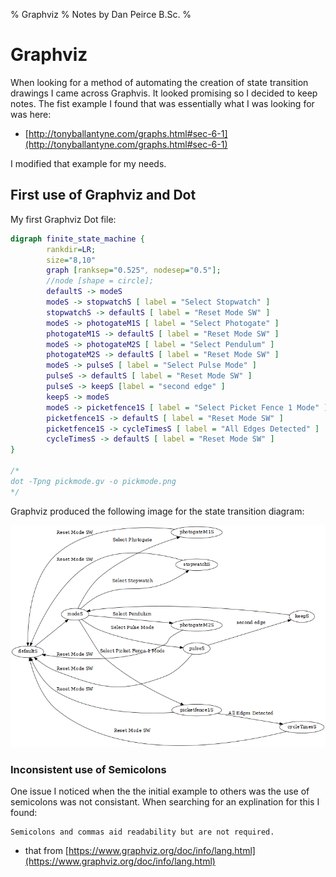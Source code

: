 % Graphviz
% Notes by Dan Peirce B.Sc.
%

# Graphviz

When looking for a method of automating the creation of state transition drawings
I came across Graphvis. It looked promising so I decided to keep notes. The 
fist example I found that was essentially what I was looking for was here:

* [http://tonyballantyne.com/graphs.html#sec-6-1](http://tonyballantyne.com/graphs.html#sec-6-1)

I modified that example for my needs.

## First use of Graphviz and Dot

My first Graphviz Dot file:

~~~~dot
digraph finite_state_machine {
        rankdir=LR;
        size="8,10"
        graph [ranksep="0.525", nodesep="0.5"];
        //node [shape = circle];
        defaultS -> modeS 
        modeS -> stopwatchS [ label = "Select Stopwatch" ]
        stopwatchS -> defaultS [ label = "Reset Mode SW" ]
        modeS -> photogateM1S [ label = "Select Photogate" ]
        photogateM1S -> defaultS [ label = "Reset Mode SW" ]
        modeS -> photogateM2S [ label = "Select Pendulum" ]
        photogateM2S -> defaultS [ label = "Reset Mode SW" ]
        modeS -> pulseS [ label = "Select Pulse Mode" ]
        pulseS -> defaultS [ label = "Reset Mode SW" ]
        pulseS -> keepS [label = "second edge" ]
        keepS -> modeS
        modeS -> picketfence1S [ label = "Select Picket Fence 1 Mode" ]
        picketfence1S -> defaultS [ label = "Reset Mode SW" ]
        picketfence1S -> cycleTimesS [ label = "All Edges Detected" ]
        cycleTimesS -> defaultS [ label = "Reset Mode SW" ]
}

/*
dot -Tpng pickmode.gv -o pickmode.png
*/
~~~~

Graphviz produced the following image for the state transition diagram:

![](pickmode.png)

### Inconsistent use of Semicolons

One issue I noticed when the the initial example to others was the use of semicolons
was not consistant. When searching for an explination for this I found:

~~~~
Semicolons and commas aid readability but are not required.
~~~~

* that from [https://www.graphviz.org/doc/info/lang.html](https://www.graphviz.org/doc/info/lang.html)

<!---
use 
  pandoc -s --toc --toc-depth=5 -t html5 -c ../../pandocbd.css graphviz.md -o graphviz.html
  pandoc -t markdown_github -s --toc --toc-depth=5 -o readme.md graphviz.md
-->
